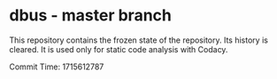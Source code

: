 # dbus - master branch

This repository contains the frozen state of the repository.
Its history is cleared. It is used only for static code
analysis with Codacy.

Commit Time: 1715612787